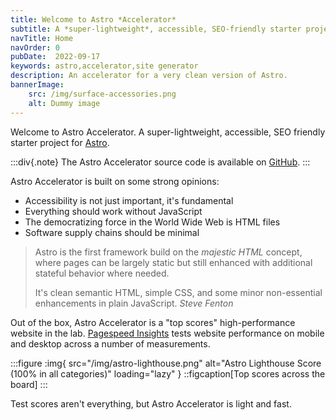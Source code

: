 ```yaml
---
title: Welcome to Astro *Accelerator*
subtitle: A *super-lightweight*, accessible, SEO-friendly starter project for Astro
navTitle: Home
navOrder: 0
pubDate:  2022-09-17
keywords: astro,accelerator,site generator
description: An accelerator for a very clean version of Astro.
bannerImage:
    src: /img/surface-accessories.png
    alt: Dummy image
---
```


Welcome to Astro Accelerator. A super-lightweight, accessible, SEO friendly starter project for [Astro](https://astro.build/).

:::div{.note}
The Astro Accelerator source code is available on [GitHub](https://github.com/Steve-Fenton/astro-accelerator).
:::

Astro Accelerator is built on some strong opinions:

- Accessibility is not just important, it's fundamental
- Everything should work without JavaScript
- The democratizing force in the World Wide Web is HTML files
- Software supply chains should be minimal

> Astro is the first framework build on the *majestic HTML* concept, where pages can be largely static but still enhanced with additional stateful behavior where needed.
>
> It's clean semantic HTML, simple CSS, and some minor non-essential enhancements in plain JavaScript. <cite>Steve Fenton</cite>

Out of the box, Astro Accelerator is a "top scores" high-performance website in the lab. [Pagespeed Insights](https://developers.google.com/speed/docs/insights/v5/about?hl=en-US) tests website performance on mobile and desktop across a number of measurements.

:::figure
:img{ src="/img/astro-lighthouse.png" alt="Astro Lighthouse Score (100% in all categories)" loading="lazy" }
::figcaption[Top scores across the board]
:::

Test scores aren't everything, but Astro Accelerator is light and fast.